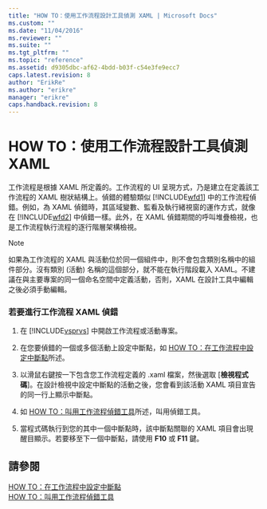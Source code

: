 ```yaml
---
title: "HOW TO：使用工作流程設計工具偵測 XAML | Microsoft Docs"
ms.custom: ""
ms.date: "11/04/2016"
ms.reviewer: ""
ms.suite: ""
ms.tgt_pltfrm: ""
ms.topic: "reference"
ms.assetid: d9305dbc-af62-4bdd-b03f-c54e3fe9ecc7
caps.latest.revision: 8
author: "ErikRe"
ms.author: "erikre"
manager: "erikre"
caps.handback.revision: 8
---
```

# HOW TO：使用工作流程設計工具偵測 XAML
工作流程是根據 XAML 所定義的。工作流程的 UI 呈現方式，乃是建立在定義該工作流程的 XAML 樹狀結構上。偵錯的體驗類似 [!INCLUDE[wfd1](../workflow-designer/includes/wfd1_md.md)] 中的工作流程偵錯。例如，為 XAML 偵錯時，其區域變數、監看及執行緒視窗的運作方式，就像在 [!INCLUDE[wfd2](../workflow-designer/includes/wfd2_md.md)] 中偵錯一樣。此外，在 XAML 偵錯期間的呼叫堆疊檢視，也是工作流程執行流程的逐行階層架構檢視。  
  
> [!NOTE]
>  如果為工作流程的 XAML 與活動位於同一個組件中，則不會包含類別名稱中的組件部分。沒有類別 \(活動\) 名稱的這個部分，就不能在執行階段載入 XAML。不建議在與主要專案的同一個命名空間中定義活動，否則，XAML 在設計工具中編輯之後必須手動編輯。  
  
### 若要進行工作流程 XAML 偵錯  
  
1.  在 [!INCLUDE[vsprvs](../code-quality/includes/vsprvs_md.md)] 中開啟工作流程或活動專案。  
  
2.  在您要偵錯的一個或多個活動上設定中斷點，如 [HOW TO：在工作流程中設定中斷點](../Topic/How%20to:%20Set%20Breakpoints%20in%20Workflows.md)所述。  
  
3.  以滑鼠右鍵按一下包含您工作流程定義的 .xaml 檔案，然後選取 \[**檢視程式碼**\]。在設計檢視中設定中斷點的活動之後，您會看到該活動 XAML 項目宣告的同一行上顯示中斷點。  
  
4.  如 [HOW TO：叫用工作流程偵錯工具](../workflow-designer/how-to-invoke-the-workflow-debugger.md)所述，叫用偵錯工具。  
  
5.  當程式碼執行到您的其中一個中斷點時，該中斷點關聯的 XAML 項目會出現醒目顯示。若要移至下一個中斷點，請使用 **F10** 或 **F11** 鍵。  
  
## 請參閱  
 [HOW TO：在工作流程中設定中斷點](../Topic/How%20to:%20Set%20Breakpoints%20in%20Workflows.md)   
 [HOW TO：叫用工作流程偵錯工具](../workflow-designer/how-to-invoke-the-workflow-debugger.md)